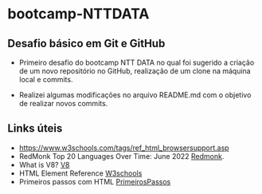 # bootcamp-NTTDATA

## Desafio básico em Git e GitHub

 - Primeiro desafio do bootcamp NTT DATA no qual foi sugerido a criação de um novo repositório no GitHub, realização de um clone na máquina local e commits.

 - Realizei algumas modificações no arquivo README.md com o objetivo de realizar novos commits.

## Links úteis

 - https://www.w3schools.com/tags/ref_html_browsersupport.asp
 - RedMonk Top 20 Languages Over Time: June 2022 [Redmonk](https://redmonk.com/rstephens/2022/10/20/top20-jun2022/).
 - What is V8? [V8](https://v8.dev/)
 - HTML Element Reference [W3schools](https://www.w3schools.com/tags/default.asp)
 - Primeiros passos com HTML [PrimeirosPassos](https://academiapme-my.sharepoint.com/:p:/g/personal/renato_dio_me/EUBD7085ULpApq4i1_8fWfMBhVJQMyxt2K_d1sJOhRUN_w?e=vk37t3)
 